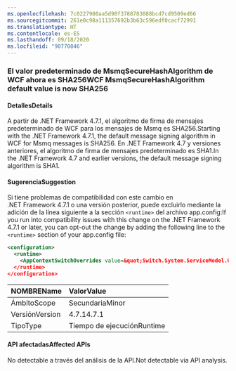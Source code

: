 ```yaml
---
ms.openlocfilehash: 7c0227980aa5d90f3788783088bcd7cd9509ed66
ms.sourcegitcommit: 261e0c98a111357692b3b63c596edf0cacf72991
ms.translationtype: HT
ms.contentlocale: es-ES
ms.lasthandoff: 09/18/2020
ms.locfileid: "90770846"
---
```

### <a name="wcf-msmqsecurehashalgorithm-default-value-is-now-sha256"></a><span data-ttu-id="639ab-101">El valor predeterminado de MsmqSecureHashAlgorithm de WCF ahora es SHA256</span><span class="sxs-lookup"><span data-stu-id="639ab-101">WCF MsmqSecureHashAlgorithm default value is now SHA256</span></span>

#### <a name="details"></a><span data-ttu-id="639ab-102">Detalles</span><span class="sxs-lookup"><span data-stu-id="639ab-102">Details</span></span>

<span data-ttu-id="639ab-103">A partir de .NET Framework 4.7.1, el algoritmo de firma de mensajes predeterminado de WCF para los mensajes de Msmq es SHA256.</span><span class="sxs-lookup"><span data-stu-id="639ab-103">Starting with the .NET Framework 4.7.1, the default message signing algorithm in WCF for Msmq messages is SHA256.</span></span> <span data-ttu-id="639ab-104">En .NET Framework 4.7 y versiones anteriores, el algoritmo de firma de mensajes predeterminado es SHA1.</span><span class="sxs-lookup"><span data-stu-id="639ab-104">In the .NET Framework 4.7 and earlier versions, the default message signing algorithm is SHA1.</span></span>

#### <a name="suggestion"></a><span data-ttu-id="639ab-105">Sugerencia</span><span class="sxs-lookup"><span data-stu-id="639ab-105">Suggestion</span></span>

<span data-ttu-id="639ab-106">Si tiene problemas de compatibilidad con este cambio en .NET Framework 4.7.1 o una versión posterior, puede excluirlo mediante la adición de la línea siguiente a la sección `<runtime>` del archivo app.config:</span><span class="sxs-lookup"><span data-stu-id="639ab-106">If you run into compatibility issues with this change on the .NET Framework 4.7.1 or later, you can opt-out the change by adding the following line to the `<runtime>` section of your app.config file:</span></span>

```xml
<configuration>
  <runtime>
    <AppContextSwitchOverrides value=&quot;Switch.System.ServiceModel.UseSha1InMsmqEncryptionAlgorithm=true&quot; />
  </runtime>
</configuration>
```

| <span data-ttu-id="639ab-107">NOMBRE</span><span class="sxs-lookup"><span data-stu-id="639ab-107">Name</span></span>    | <span data-ttu-id="639ab-108">Valor</span><span class="sxs-lookup"><span data-stu-id="639ab-108">Value</span></span>   |
|:--------|:--------|
| <span data-ttu-id="639ab-109">Ámbito</span><span class="sxs-lookup"><span data-stu-id="639ab-109">Scope</span></span>   | <span data-ttu-id="639ab-110">Secundaria</span><span class="sxs-lookup"><span data-stu-id="639ab-110">Minor</span></span>   |
| <span data-ttu-id="639ab-111">Versión</span><span class="sxs-lookup"><span data-stu-id="639ab-111">Version</span></span> | <span data-ttu-id="639ab-112">4.7.1</span><span class="sxs-lookup"><span data-stu-id="639ab-112">4.7.1</span></span>   |
| <span data-ttu-id="639ab-113">Tipo</span><span class="sxs-lookup"><span data-stu-id="639ab-113">Type</span></span>    | <span data-ttu-id="639ab-114">Tiempo de ejecución</span><span class="sxs-lookup"><span data-stu-id="639ab-114">Runtime</span></span> |

#### <a name="affected-apis"></a><span data-ttu-id="639ab-115">API afectadas</span><span class="sxs-lookup"><span data-stu-id="639ab-115">Affected APIs</span></span>

<span data-ttu-id="639ab-116">No detectable a través del análisis de la API.</span><span class="sxs-lookup"><span data-stu-id="639ab-116">Not detectable via API analysis.</span></span>

<!--

#### Affected APIs

Not detectable via API analysis.

-->
